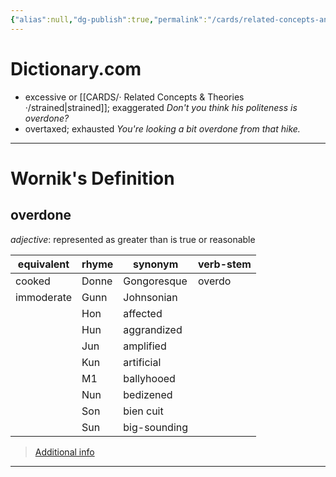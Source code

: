 ```yaml
---
{"alias":null,"dg-publish":true,"permalink":"/cards/related-concepts-and-theories/overdone/","dgPassFrontmatter":true,"created":"2023-05-10T18:32:53.714+02:00","updated":"2023-05-10T18:35:09.119+02:00"}
---
```


# Dictionary.com 
- excessive or [[CARDS/· Related Concepts & Theories ·/strained\|strained]]; exaggerated
*Don't you think his politeness is overdone?*
- overtaxed; exhausted
*You're looking a bit overdone from that hike.*

---
# Wornik's Definition
## overdone
*adjective*: represented as greater than is true or reasonable

| equivalent |rhyme |synonym |verb-stem |
| --- | --- | --- | --- |
| cooked | Donne | Gongoresque | overdo |
| immoderate | Gunn | Johnsonian |  |
|  | Hon | affected |  |
|  | Hun | aggrandized |  |
|  | Jun | amplified |  |
|  | Kun | artificial |  |
|  | M1 | ballyhooed |  |
|  | Nun | bedizened |  |
|  | Son | bien cuit |  |
|  | Sun | big-sounding |  |

> [Additional info](https://www.wordnik.com/words/overdone)
---